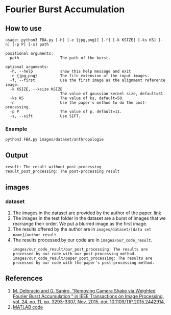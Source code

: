 # Fourier Burst Accumulation
## How to use
```
usage: python3 FBA.py [-h] [-e {jpg,png}] [-f] [-k KSIZE] [-ks KS] [-n] [-p P] [-s] path

positional arguments:
  path                  The path of the burst.

optional arguments:
  -h, --help            show this help message and exit
  -e {jpg,png}          The file extension of the input images.
  -f, --first           Use the first image as the alignment reference image.
  -k KSIZE, --ksize KSIZE
                        The value of gaussian kernel size, default=31.
  -ks KS                The value of ks, default=50.
  -n                    Use the paper's method to do the post-processing.
  -p P                  The value of p, default=11.
  -s, --sift            Use SIFT.
```
### Example
```
python3 FBA.py images/dataset/anthropologie
```
## Output
```
result: The result without post-processing
result_post_processing: The post-processing result
```
## images
### dataset
1. The images in the dataset are provided by the author of the paper. [link](http://dev.ipol.im/~mdelbra/fba/)
2. The images in the test folder in the dataset are a burst of images that we rearrange their order. We put a blurred image as the first image.
3. The results offered by the author are in `images/dataset/[data set name]/author_result`.
4. The results processed by our code are in `images/our_code_result`.
   ```
   images/our_code_result/our_post_processing: The results are processed by our code with our post-processing method.
   images/our_code_result/paper_post_processing: The results are processed by our code with the paper's post-processing method.
   ```
## References
1. [M. Delbracio and G. Sapiro, "Removing Camera Shake via Weighted Fourier Burst Accumulation," in IEEE Transactions on Image Processing, vol. 24, no. 11, pp. 3293-3307, Nov. 2015, doi: 10.1109/TIP.2015.2442914.](https://ieeexplore.ieee.org/document/7120097)
2. [MATLAB code](https://github.com/remicongee/Fourier-Burst-Accumulation)